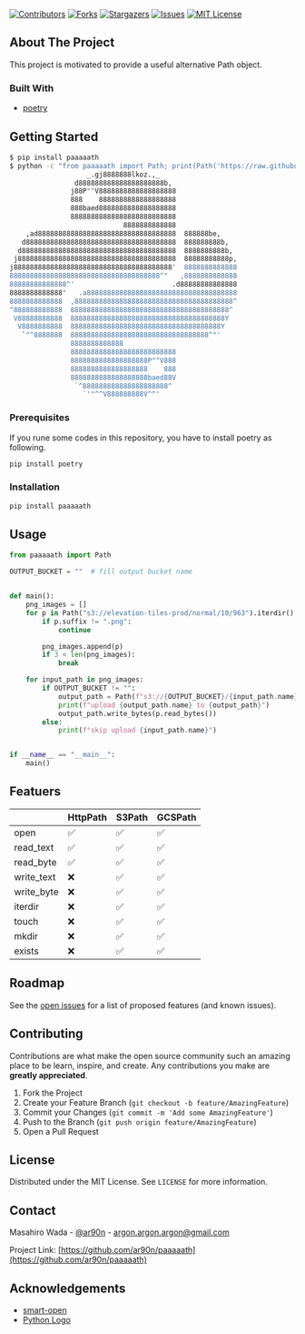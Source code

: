 [![Contributors][contributors-shield]][contributors-url]
[![Forks][forks-shield]][forks-url]
[![Stargazers][stars-shield]][stars-url]
[![Issues][issues-shield]][issues-url]
[![MIT License][license-shield]][license-url]

## About The Project

This project is motivated to provide a useful alternative Path object.

### Built With

- [poetry](https://python-poetry.org/)

## Getting Started

```sh
$ pip install paaaaath
$ python -c "from paaaaath import Path; print(Path('https://raw.githubusercontent.com/ar90n/paaaaath/main/assets/python_logo.txt').read_text())"
                   _.gj8888888lkoz.,_
                d888888888888888888888b,
               j88P""V8888888888888888888
               888    8888888888888888888
               888baed8888888888888888888
               88888888888888888888888888
                            8888888888888
    ,ad8888888888888888888888888888888888  888888be,
   d8888888888888888888888888888888888888  888888888b,
  d88888888888888888888888888888888888888  8888888888b,
 j888888888888888888888888888888888888888  88888888888p,
j888888888888888888888888888888888888888'  8888888888888
8888888888888888888888888888888888888^"   ,8888888888888
88888888888888^'                        .d88888888888888
8888888888888"   .a8888888888888888888888888888888888888
8888888888888  ,888888888888888888888888888888888888888^
^888888888888  888888888888888888888888888888888888888^
 V88888888888  88888888888888888888888888888888888888Y
  V8888888888  8888888888888888888888888888888888888Y
   `"^8888888  8888888888888888888888888888888888^"'
               8888888888888
               88888888888888888888888888
               8888888888888888888P""V888
               8888888888888888888    888
               8888888888888888888baed88V
                `^888888888888888888888^
                  `'"^^V888888888V^^'
```

### Prerequisites

If you rune some codes in this repository, you have to install poetry as following.

```sh
pip install poetry
```

### Installation

```sh
pip install paaaaath
```

## Usage

```python
from paaaaath import Path

OUTPUT_BUCKET = ""  # fill output bucket name


def main():
    png_images = []
    for p in Path("s3://elevation-tiles-prod/normal/10/963").iterdir():
        if p.suffix != ".png":
            continue

        png_images.append(p)
        if 3 < len(png_images):
            break

    for input_path in png_images:
        if OUTPUT_BUCKET != "":
            output_path = Path(f"s3://{OUTPUT_BUCKET}/{input_path.name}")
            print(f"upload {output_path.name} to {output_path}")
            output_path.write_bytes(p.read_bytes())
        else:
            print(f"skip upload {input_path.name}")


if __name__ == "__main__":
    main()
```

## Featuers
| | HttpPath | S3Path| GCSPath |
| ------------- | ------------- | ------------- | ------------- |
| open | ✅ | ✅ | ✅ |
| read_text | ✅ | ✅ | ✅ |
| read_byte | ✅ | ✅ | ✅ |
| write_text | ❌ | ✅ | ✅ |
| write_byte | ❌ | ✅ | ✅ |
| iterdir | ❌ | ✅ | ✅ |
| touch | ❌ | ✅ | ✅ |
| mkdir | ❌ | ✅ | ✅ |
| exists | ❌ | ✅ | ✅ |


## Roadmap

See the [open issues](https://github.com/ar90n/paaaaath/issues) for a list of proposed features (and known issues).

## Contributing

Contributions are what make the open source community such an amazing place to be learn, inspire, and create. Any contributions you make are **greatly appreciated**.

1. Fork the Project
2. Create your Feature Branch (`git checkout -b feature/AmazingFeature`)
3. Commit your Changes (`git commit -m 'Add some AmazingFeature'`)
4. Push to the Branch (`git push origin feature/AmazingFeature`)
5. Open a Pull Request

## License

Distributed under the MIT License. See `LICENSE` for more information.

## Contact

Masahiro Wada - [@ar90n](https://twitter.com/ar90n) - argon.argon.argon@gmail.com

Project Link: [https://github.com/ar90n/paaaaath](https://github.com/ar90n/paaaaath)

## Acknowledgements

- [smart-open](https://pypi.org/project/smart-open/)
- [Python Logo](https://ascii.matthewbarber.io/art/python/)

<!-- MARKDOWN LINKS & IMAGES -->
<!-- https://www.markdownguide.org/basic-syntax/#reference-style-links -->

[contributors-shield]: https://img.shields.io/github/contributors/ar90n/paaaaath.svg?style=for-the-badge
[contributors-url]: https://github.com/ar90n/paaaaath/graphs/contributors
[forks-shield]: https://img.shields.io/github/forks/ar90n/paaaaath.svg?style=for-the-badge
[forks-url]: https://github.com/ar90n/paaaaath/network/members
[stars-shield]: https://img.shields.io/github/stars/ar90n/paaaaath.svg?style=for-the-badge
[stars-url]: https://github.com/ar90n/paaaaath/stargazers
[issues-shield]: https://img.shields.io/github/issues/ar90n/paaaaath.svg?style=for-the-badge
[issues-url]: https://github.com/ar90n/paaaaath/issues
[license-shield]: https://img.shields.io/github/license/ar90n/paaaaath.svg?style=for-the-badge
[license-url]: https://github.com/ar90n/paaaaath/blob/master/LICENSE.txt
